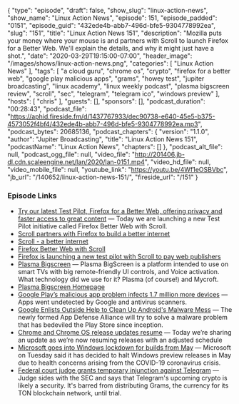 {
  "type": "episode",
  "draft": false,
  "show_slug": "linux-action-news",
  "show_name": "Linux Action News",
  "episode": 151,
  "episode_padded": "0151",
  "episode_guid": "432ede4b-abb7-496d-bfe5-9304778992ea",
  "slug": "151",
  "title": "Linux Action News 151",
  "description": "Mozilla puts your money where your mouse is and partners with Scroll to launch Firefox for a Better Web. We'll explain the details, and why it might just have a shot.",
  "date": "2020-03-29T19:15:00-07:00",
  "header_image": "/images/shows/linux-action-news.png",
  "categories": [
    "Linux Action News"
  ],
  "tags": [
    "a cloud guru",
    "chrome os",
    "crypto",
    "firefox for a better web",
    "google play malicious apps",
    "grams",
    "howey test",
    "jupiter broadcasting",
    "linux academy",
    "linux weekly podcast",
    "plasma bigscreen review",
    "scroll",
    "sec",
    "telegram",
    "telegram ico",
    "windows preview"
  ],
  "hosts": [
    "chris"
  ],
  "guests": [],
  "sponsors": [],
  "podcast_duration": "00:28:43",
  "podcast_file": "https://aphid.fireside.fm/d/1437767933/dec90738-e640-45e5-b375-4573052f4bf4/432ede4b-abb7-496d-bfe5-9304778992ea.mp3",
  "podcast_bytes": 20685136,
  "podcast_chapters": {
    "version": "1.1.0",
    "author": "Jupiter Broadcasting",
    "title": "Linux Action News 151",
    "podcastName": "Linux Action News",
    "chapters": []
  },
  "podcast_alt_file": null,
  "podcast_ogg_file": null,
  "video_file": "http://201406.jb-dl.cdn.scaleengine.net/lan/2020/lan-0151.mp4",
  "video_hd_file": null,
  "video_mobile_file": null,
  "youtube_link": "https://youtu.be/4Wf1eOSBVbc",
  "jb_url": "/140652/linux-action-news-151/",
  "fireside_url": "/151"
}


### Episode Links

  * [Try our latest Test Pilot, Firefox for a Better Web, offering privacy and faster access to great content](https://blog.mozilla.org/blog/2020/03/24/try-our-latest-test-pilot-firefox-for-a-better-web-offering-privacy-and-faster-access-to-great-content/ "Try our latest Test Pilot, Firefox for a Better Web, offering privacy and faster access to great content") — Today we are launching a new Test Pilot initiative called Firefox Better Web with Scroll. 
  * [Scroll partners with Firefox to build a better internet](https://scroll.blog/2020/03/24/scroll-partners-with-firefox-to-build-a-better-internet/ "Scroll partners with Firefox to build a better internet")
  * [Scroll - a better internet](https://partner.scroll.com/ "Scroll - a better internet")
  * [Firefox Better Web with Scroll](https://support.mozilla.org/en-US/kb/firefox-better-web "Firefox Better Web with Scroll")
  * [Firefox is launching a new test pilot with Scroll to pay web publishers](https://www.theverge.com/2020/3/24/21192048/firefox-better-web-scroll-subscription-ad-tracker-blocker-publisher-payment "Firefox is launching a new test pilot with Scroll to pay web publishers")
  * [Plasma Bigscreen](https://notmart.org/blog/2020/03/plasma-bigscreen/ "Plasma Bigscreen") — Plasma BigScreen is a platform intended to use on smart TVs with big remote-friendly UI controls, and Voice activation. What technology did we use for it? Plasma (of course!) and Mycroft.
  * [Plasma Bigscreen Homepage](https://plasma-bigscreen.org/ "Plasma Bigscreen Homepage")
  * [Google Play’s malicious app problem infects 1.7 million more devices](https://arstechnica.com/information-technology/2020/03/found-malicious-google-play-apps-with-1-7-million-downloads-many-by-children/ "Google Play’s malicious app problem infects 1.7 million more devices") — Apps went undetected by Google and antivirus scanners.
  * [Google Enlists Outside Help to Clean Up Android's Malware Mess](https://www.wired.com/story/android-malware-app-defense-alliance/ "Google Enlists Outside Help to Clean Up Android's Malware Mess") — The newly formed App Defense Alliance will try to solve a malware problem that has bedeviled the Play Store since inception.
  * [Chrome and Chrome OS release updates resume](https://blog.chromium.org/2020/03/chrome-and-chrome-os-release-updates.html "Chrome and Chrome OS release updates resume") — Today we’re sharing an update as we’re now resuming releases with an adjusted schedule
  * [Microsoft goes into Windows lockdown for builds from May](https://www.theregister.co.uk/2020/03/25/microsoft_stops_windows_preview/ "Microsoft goes into Windows lockdown for builds from May") — Microsoft on Tuesday said it has decided to halt Windows preview releases in May due to health concerns arising from the COVID-19 coronavirus crisis.
  * [Federal court judge grants temporary injunction against Telegram](https://decrypt.co/23458/federal-court-judge-grants-temporary-injunction-against-telegram "Federal court judge grants temporary injunction against Telegram") — Judge sides with the SEC and says that Telegram's upcoming crypto is likely a security. It's barred from distributing Grams, the currency for its TON blockchain network, until trial.


